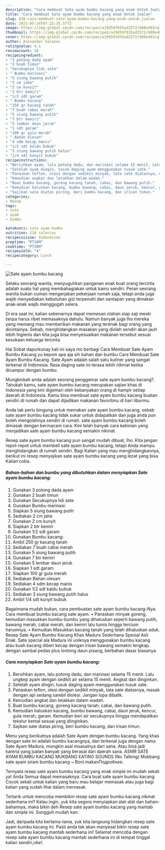 ```yaml
---
description: "Cara membuat Sate ayam bumbu kacang yang enak Untuk Jualan"
title: "Cara membuat Sate ayam bumbu kacang yang enak Untuk Jualan"
slug: 638-cara-membuat-sate-ayam-bumbu-kacang-yang-enak-untuk-jualan
date: 2021-05-24T07:23:35.577Z
image: https://img-global.cpcdn.com/recipes/a19d59f835ad2572/680x482cq70/sate-ayam-bumbu-kacang-foto-resep-utama.jpg
thumbnail: https://img-global.cpcdn.com/recipes/a19d59f835ad2572/680x482cq70/sate-ayam-bumbu-kacang-foto-resep-utama.jpg
cover: https://img-global.cpcdn.com/recipes/a19d59f835ad2572/680x482cq70/sate-ayam-bumbu-kacang-foto-resep-utama.jpg
author: Alexander Salazar
ratingvalue: 4.1
reviewcount: 10
recipeingredient:
- "3 potong dada ayam"
- "2 buah timun"
- "Secukupnya lidi sate"
- " Bumbu marinasi"
- "5 siung bawang putih"
- "2 cm jahe"
- "2 cm kunyit"
- "2 btr kemiri"
- "1/2 sdt garam"
- " Bumbu kacang"
- "250 gr kacang tanah"
- "7 buah cabai merah"
- "5 siung bawang putih"
- "7 btr kemiri"
- "5 lembar daun jeruk"
- "1 sdt garam"
- "100 gr gula merah"
- " Bahan olesan"
- "4 sdm kecap manis"
- "1/2 sdt kaldu bubuk"
- "3 siung bawang putih halus"
- "1/4 sdt kunyit bubuk"
recipeinstructions:
- "Bersihkan ayam, lalu potong dadu, dan marinasi selama 15 menit. Lalu ungkep ayam dengan sedikit air selama 15 menit. Angkat dan dinginkan."
- "Setelah ayam dingin, tusuk daging ayam menggunakan tusuk sate."
- "Panaskan teflon, olesi dengan sedikit minyak, tata sate diatasnya, masak dengan api sedang sambil diolesi. Jangan lupa dibalik."
- "Kemudian angkat dan letakkan dalam wadah."
- "Buat bumbu kacang, goreng kacang tanah, cabai, dan bawang putih."
- "Kemudian haluskan kacang, bumbu bawang, cabai, daun jeruk, kencur, gula merah, garam. Kemudian beri air secukupnya hingga mendapatkan tekstur kental sesuai yang diinginkan."
- "Sajikan sate diatas piring, beri bumbu kacang, dan irisan timun."
categories:
- Resep
tags:
- sate
- ayam
- bumbu

katakunci: sate ayam bumbu 
nutrition: 110 calories
recipecuisine: Indonesian
preptime: "PT16M"
cooktime: "PT38M"
recipeyield: "4"
recipecategory: Lunch

---
```



![Sate ayam bumbu kacang](https://img-global.cpcdn.com/recipes/a19d59f835ad2572/680x482cq70/sate-ayam-bumbu-kacang-foto-resep-utama.jpg)

Selaku seorang wanita, menyuguhkan panganan enak buat orang tercinta adalah suatu hal yang membahagiakan untuk kamu sendiri. Peran seorang  wanita bukan cuman mengerjakan pekerjaan rumah saja, tetapi anda juga wajib menyediakan kebutuhan gizi terpenuhi dan santapan yang dimakan anak-anak wajib menggugah selera.

Di era  saat ini, kalian sebenarnya dapat memesan olahan siap saji meski tanpa harus ribet memasaknya dahulu. Namun banyak juga lho mereka yang memang mau memberikan makanan yang terenak bagi orang yang dicintainya. Sebab, menghidangkan masakan yang diolah sendiri akan jauh lebih higienis dan kita juga bisa menyesuaikan makanan tersebut sesuai kesukaan keluarga tercinta. 

Hai Sobat dapurkunay kali ini saya mo berbagi Cara Membuat Sate Ayam Bumbu Kacang yu kepoin apa aja sih bahan dan bumbu Cara Membuat Sate Ayam Bumbu Kacang. Sate Ayam adalah salah satu kuliner yang sangat terkenal di Indonesia. Rasa daging sate ini terasa lebih nikmat ketika dicampur dengan bumbu.

Mungkinkah anda adalah seorang penggemar sate ayam bumbu kacang?. Tahukah kamu, sate ayam bumbu kacang merupakan sajian khas di Indonesia yang kini digemari oleh kebanyakan orang di hampir setiap daerah di Indonesia. Kamu bisa membuat sate ayam bumbu kacang buatan sendiri di rumah dan dapat dijadikan makanan favoritmu di hari liburmu.

Anda tak perlu bingung untuk memakan sate ayam bumbu kacang, sebab sate ayam bumbu kacang tidak sukar untuk didapatkan dan juga anda pun boleh mengolahnya sendiri di rumah. sate ayam bumbu kacang boleh dimasak dengan bermacam cara. Kini telah banyak cara kekinian yang menjadikan sate ayam bumbu kacang semakin nikmat.

Resep sate ayam bumbu kacang pun sangat mudah dibuat, lho. Kita jangan repot-repot untuk membeli sate ayam bumbu kacang, tetapi Anda mampu menghidangkan di rumah sendiri. Bagi Kalian yang mau menghidangkannya, berikut ini resep menyajikan sate ayam bumbu kacang yang lezat yang bisa Kalian coba.

<!--inarticleads1-->

##### Bahan-bahan dan bumbu yang dibutuhkan dalam menyiapkan Sate ayam bumbu kacang:

1. Gunakan 3 potong dada ayam
1. Gunakan 2 buah timun
1. Gunakan Secukupnya lidi sate
1. Gunakan  Bumbu marinasi:
1. Siapkan 5 siung bawang putih
1. Sediakan 2 cm jahe
1. Gunakan 2 cm kunyit
1. Siapkan 2 btr kemiri
1. Gunakan 1/2 sdt garam
1. Gunakan  Bumbu kacang:
1. Ambil 250 gr kacang tanah
1. Sediakan 7 buah cabai merah
1. Gunakan 5 siung bawang putih
1. Gunakan 7 btr kemiri
1. Gunakan 5 lembar daun jeruk
1. Siapkan 1 sdt garam
1. Siapkan 100 gr gula merah
1. Sediakan  Bahan olesan:
1. Sediakan 4 sdm kecap manis
1. Gunakan 1/2 sdt kaldu bubuk
1. Sediakan 3 siung bawang putih halus
1. Ambil 1/4 sdt kunyit bubuk


Bagaimana mudah bukan, cara pembuatan sate ayam bumbu kacang-Nya. Cara membuat bumbu kacang sate ayam: • Panaskan minyak goreng, kemudian masukkan bumbu-bumbu yang dihaluskan seperti bawang putih, bawang merah, cabai merah, dan kemiri lalu tumis hingga tercium harumnya. • Kemudian Masukkan kacang tanah yang telah dihaluskan aduk. Resep Sate Ayam Bumbu Kacang Khas Madura Sederhana Spesial Asli Enak. Sate special ala Madura ini uniknya menggunakan bumbu kacang atau kuah kacang diberi kecap dengan irisan bawang semakin lengkap dengan sambal pedas plus lontong daun pisang, berbahan dasar biasanya. 

<!--inarticleads2-->

##### Cara menyiapkan Sate ayam bumbu kacang:

1. Bersihkan ayam, lalu potong dadu, dan marinasi selama 15 menit. Lalu ungkep ayam dengan sedikit air selama 15 menit. Angkat dan dinginkan.
1. Setelah ayam dingin, tusuk daging ayam menggunakan tusuk sate.
1. Panaskan teflon, olesi dengan sedikit minyak, tata sate diatasnya, masak dengan api sedang sambil diolesi. Jangan lupa dibalik.
1. Kemudian angkat dan letakkan dalam wadah.
1. Buat bumbu kacang, goreng kacang tanah, cabai, dan bawang putih.
1. Kemudian haluskan kacang, bumbu bawang, cabai, daun jeruk, kencur, gula merah, garam. Kemudian beri air secukupnya hingga mendapatkan tekstur kental sesuai yang diinginkan.
1. Sajikan sate diatas piring, beri bumbu kacang, dan irisan timun.


Menu yang berikutnya adalah Sate Ayam dengan bumbu kacang. Yang khas dengan sate ini adalah bumbu kacangnya, dan terkenal juga dengan nama Sate Ayam Madura, mungkin asal muasalnya dari sana. Atau bisa jadi karena yang jualan banyak yang berasal dari daerah sana. ASMR SATE AYAM BUMBU KACANG MUKBANG EATING SOUNDS (No Talking) Mukbang sate ayam siram bumbu kacang ~ Boni makanПодробнее. 

Ternyata resep sate ayam bumbu kacang yang enak simple ini mudah sekali ya! Anda Semua dapat memasaknya. Cara buat sate ayam bumbu kacang Cocok sekali untuk kalian yang baru mau belajar memasak atau juga bagi kalian yang sudah lihai dalam memasak.

Tertarik untuk mencoba membikin resep sate ayam bumbu kacang nikmat sederhana ini? Kalau ingin, yuk kita segera menyiapkan alat-alat dan bahan-bahannya, maka bikin deh Resep sate ayam bumbu kacang yang mantab dan simple ini. Sungguh mudah kan. 

Jadi, daripada kita berlama-lama, yuk kita langsung hidangkan resep sate ayam bumbu kacang ini. Pasti anda tak akan menyesal bikin resep sate ayam bumbu kacang mantab sederhana ini! Selamat mencoba dengan resep sate ayam bumbu kacang mantab sederhana ini di tempat tinggal kalian sendiri,oke!.

